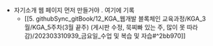


- 자기소개 웹 페이지 먼저 만들거야 . 여기에 기록 
	- [[5. githubSync_gitBook/12_KGA_웹개발 블록체인 교육과정/KGA_3월/KGA_5주차(3월 끝주) (게시판 수정, 묵찌빠 있는 주, 많이 못 따라감)/202303310939_금요일_수업 및 복습 및 자습#^2bb970]]



